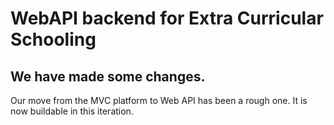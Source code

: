 # WebAPI backend for Extra Curricular Schooling
## We have made some changes.
Our move from the MVC platform to Web API has been a rough one. It is now buildable in this iteration.
